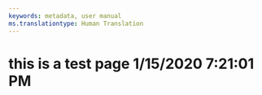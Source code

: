 ```yaml
---
keywords: metadata, user manual
ms.translationtype: Human Translation
---
```

# this is a test page 1/15/2020 7:21:01 PM